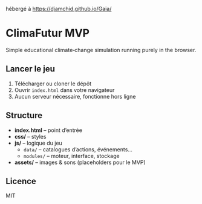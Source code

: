hébergé à https://djamchid.github.io/Gaia/

# ClimaFutur MVP

Simple educational climate‑change simulation running purely in the browser.

## Lancer le jeu

1. Télécharger ou cloner le dépôt  
2. Ouvrir `index.html` dans votre navigateur  
3. Aucun serveur nécessaire, fonctionne hors ligne

## Structure

* **index.html** – point d’entrée  
* **css/** – styles  
* **js/** – logique du jeu  
   * `data/` – catalogues d’actions, événements…  
   * `modules/` – moteur, interface, stockage  
* **assets/** – images & sons (placeholders pour le MVP)

## Licence

MIT
